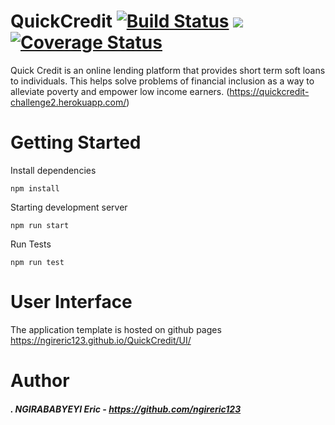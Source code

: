# QuickCredit [![Build Status](https://travis-ci.org/ngireric123/QuickCredit.svg?branch=develop)](https://travis-ci.org/ngireric123/QuickCredit)    <a href="https://codeclimate.com/github/ngireric123/QuickCredit/maintainability"><img src="https://api.codeclimate.com/v1/badges/7f3e458d461aa92a8206/maintainability" /></a>    [![Coverage Status](https://coveralls.io/repos/github/ngireric123/QuickCredit/badge.svg?branch=develop)](https://coveralls.io/github/ngireric123/QuickCredit?branch=develop)   
Quick Credit is an online lending platform that provides short term soft loans to individuals. This
helps solve problems of financial inclusion as a way to alleviate poverty and empower low
income earners.               (https://quickcredit-challenge2.herokuapp.com/)


# Getting Started
Install dependencies 

`npm install`

Starting development server 

`npm run start`

Run Tests 

`npm run test`

# User Interface

The application template is hosted on github pages https://ngireric123.github.io/QuickCredit/UI/





# Author

##### . NGIRABABYEYI Eric  - https://github.com/ngireric123
